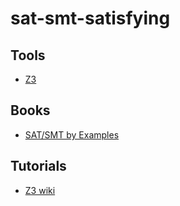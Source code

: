 # sat-smt-satisfying
## Tools

- [Z3](https://github.com/Z3Prover/z3)

## Books

- [SAT/SMT by Examples](https://yurichev.com/SAT_SMT.html)

## Tutorials

- [Z3 wiki](https://github.com/Z3Prover/z3/wiki)